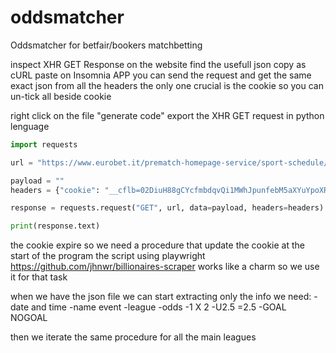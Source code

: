 # oddsmatcher
Oddsmatcher for betfair/bookers matchbetting

inspect XHR GET Response on the website
find the usefull json 
copy as cURL
paste on Insomnia APP 
you can send the request and get the same exact json
from all the headers the only one crucial is the cookie
so you can un-tick all beside cookie

right click on the file "generate code" export the XHR GET request in python lenguage

```python
import requests

url = "https://www.eurobet.it/prematch-homepage-service/sport-schedule/services/prematch-homepage/highlight"

payload = ""
headers = {"cookie": "__cflb=02DiuH88gCYcfmbdqvQi1MWhJpunfebM5aXYuYpoXRJEG"}

response = requests.request("GET", url, data=payload, headers=headers)

print(response.text)
```

the cookie expire so we need a procedure that update the cookie at the start of the program
the script using playwright https://github.com/jhnwr/billionaires-scraper works like a charm so we use it for that task

when we have the json file we can start extracting only the info we need:
-date and time
-name event
-league
-odds
	-1 X 2
	-U2.5 =2.5
	-GOAL NOGOAL

then we iterate the same procedure for all the main leagues